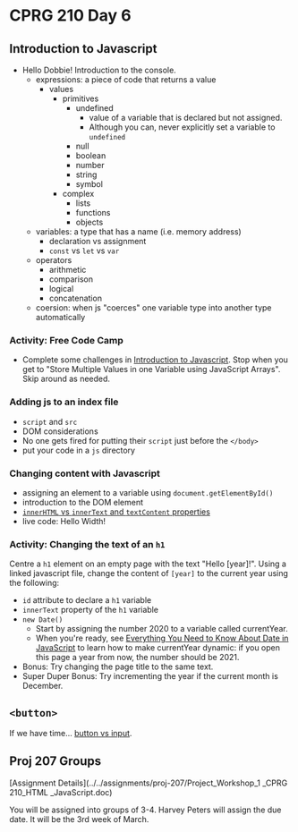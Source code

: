 # CPRG 210 Day 6
## Introduction to Javascript
- Hello Dobbie! Introduction to the console.
  - expressions: a piece of code that returns a value
    - values
      - primitives
        - undefined
          - value of a variable that is declared but not assigned.
          - Although you can, never explicitly set a variable to `undefined`
        - null
        - boolean
        - number
        - string
        - symbol
      - complex
        - lists
        - functions
        - objects
  - variables: a type that has a name (i.e. memory address)
    - declaration vs assignment
    - `const` vs `let` vs `var`
  - operators
    - arithmetic
    - comparison
    - logical
    - concatenation
  - coersion: when js "coerces" one variable type into another type automatically 

### Activity: Free Code Camp
- Complete some challenges in [Introduction to Javascript](https://www.freecodecamp.org/learn/javascript-algorithms-and-data-structures/basic-javascript/). Stop when you get to "Store Multiple Values in one Variable using JavaScript Arrays". Skip around as needed.

### Adding js to an index file
- `script` and `src`
- DOM considerations
- No one gets fired for putting their `script` just before the `</body>`
- put your code in a `js` directory

### Changing content with Javascript
- assigning an element to a variable using `document.getElementById()`
- introduction to the DOM element
- [`innerHTML` vs `innerText` and `textContent` properties](https://stackoverflow.com/questions/24427621/innertext-vs-innerhtml-vs-label-vs-text-vs-textcontent-vs-outertext)
- live code: Hello Width!

### Activity: Changing the text of an `h1`
Centre a `h1` element on an empty page with the text "Hello [year]!". Using a linked javascript file, change the content of `[year]` to the current year using the following:
  - `id` attribute to declare a `h1` variable
  - `innerText` property of the `h1` variable
  - `new Date()`
    - Start by assigning the number 2020 to a variable called currentYear.
    - When you're ready, see [Everything You Need to Know About Date in JavaScript](https://css-tricks.com/everything-you-need-to-know-about-date-in-javascript/) to learn how to make currentYear dynamic: if you open this page a year from now, the number should be 2021.
  - Bonus: Try changing the page title to the same text.
  - Super Duper Bonus: Try incrementing the year if the current month is December.

## `<button>`
If we have time... [button vs input](https://stackoverflow.com/questions/37736056/button-type-button-vs-submit).

## Proj 207 Groups
[Assignment Details](../../assignments/proj-207/Project_Workshop_1 _CPRG 210_HTML _JavaScript.doc)

You will be assigned into groups of 3-4. Harvey Peters will assign the due date. It will be the 3rd week of March.
